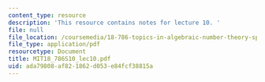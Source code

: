 ```yaml
---
content_type: resource
description: 'This resource contains notes for lecture 10. '
file: null
file_location: /coursemedia/18-786-topics-in-algebraic-number-theory-spring-2010/ada79808af821862d053e84fcf38815a_MIT18_786S10_lec10.pdf
file_type: application/pdf
resourcetype: Document
title: MIT18_786S10_lec10.pdf
uid: ada79808-af82-1862-d053-e84fcf38815a
---
```

